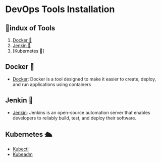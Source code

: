 # DevOps Tools Installation

## 📌indux of Tools

1. [Docker 🐳](#Docker-whale)
2. [Jenkin 👷](#Jenkin-constructin_worker)
3. [Kubernetes 🚢]

## Docker 🐳

* [Docker](Docker/docker.sh): Docker is a tool designed to make it easier to create, deploy, and run applications using containers

## Jenkin 👷 

* [Jenkin](Jenkin/jenkin.sh): Jenkins is an open-source automation server that enables developers to reliably build, test, and deploy their software.

## Kubernetes 🛳️

* [Kubectl](Kubectl/kubectl.sh)
* [Kubeadm](K8s-setup-kubeadm/README.md)
